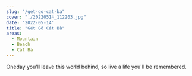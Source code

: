 ```yaml
---
slug: "/get-go-cat-ba"
cover: "./20220514_112203.jpg"
date: "2022-05-14"
title: "Gét Gô Cát Bà"
areas:
  - Mountain
  - Beach
  - Cat Ba
---
```


Oneday you'll leave this world behind, so live a life you'll be remembered.
